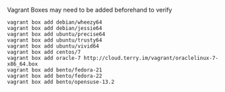 

Vagrant Boxes may need to be added beforehand to verify

```
vagrant box add debian/wheezy64
vagrant box add debian/jessie64
vagrant box add ubuntu/precise64
vagrant box add ubuntu/trusty64
vagrant box add ubuntu/vivid64
vagrant box add centos/7
vagrant box add oracle-7 http://cloud.terry.im/vagrant/oraclelinux-7-x86_64.box
vagrant box add bento/fedora-21
vagrant box add bento/fedora-22
vagrant box add bento/opensuse-13.2
```